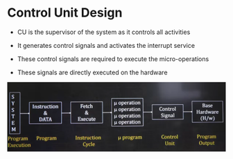 # Control Unit Design

- CU is the supervisor of the system as it controls all activities

- It generates control signals and activates the interrupt service

- These control signals are required to execute the micro-operations

- These signals are directly executed on the hardware

![program sequence](image.png)

